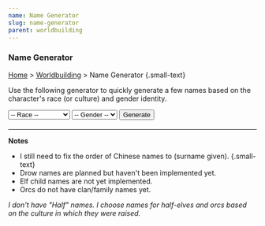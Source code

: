 ```yaml
---
name: Name Generator
slug: name-generator
parent: worldbuilding
---
```

### Name Generator
[Home](dm-operations-center) > [Worldbuilding](worldbuilding-menu) > Name Generator {.small-text}

<p>Use the following generator to quickly generate a few names based on the character's race (or culture) and gender identity.</p>

<div class="controls">
    <select id="selectRace">
        <option value="">-- Race --</option>
        <option value="dragonborn">Dragonborn</option>
        <option value="dwarf">Dwarf</option>
        <option value="elf">Elf</option>
        <option value="gnome">Gnome</option>
        <option value="halfling">Halfling</option>
        <optgroup label="Human">
            <option value="arabic">Arabic</option>
            <option value="barovian">Barovian</option>
            <option value="celtic">Celtic</option>
            <option value="chinese">Chinese</option>
            <option value="egyptian">Egyptian</option>
            <option value="english">English</option>
            <option value="french">French</option>
            <option value="german">German</option>
            <option value="greek">Greek</option>
            <option value="indian">Indian</option>
            <option value="maori">Maori</option>
            <option value="mesoamerican">Mesoamerican</option>
            <option value="japanese">Japanese</option>
            <option value="nigercongo">Niger-Congo</option>
            <option value="norse">Norse</option>
            <option value="polynesian">Polynesian</option>
            <option value="roman">Roman</option>
            <option value="slavic">Slavic</option>
            <option value="spanish">Spanish</option>
        </optgroup>
        <option value="orc">Orc</option>
        <option value="tiefling">Tiefling</option>
    </select>
    <select id="selectGender">
        <option value="">-- Gender --</option>
        <option value="female">Female</option>
        <option value="male">Male</option>
    </select>
    <button id="buttonGenerateName" onclick="generateName()"> 
        Generate 
    </button> 
</div>


<div class="result">
    <h4 style="text-align:center;"><span id="givenName"></span> <span id="familyName"></span></h4>
</div>

<hr/>

**Notes**
- I still need to fix the order of Chinese names to (surname given). {.small-text}
- Drow names are planned but haven't been implemented yet.
- Elf child names are not yet implemented.
- Orcs do not have clan/family names yet.

*I don't have "Half" names. I choose names for half-elves and orcs based on the culture in which they were raised.*

<script src="../assets/js/generateName-character.js"></script>
<script src="../assets/data/names-character.js"></script>
